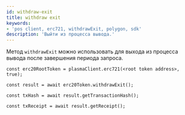 ```yaml
---
id: withdraw-exit
title: withdraw exit
keywords:
- 'pos client, erc721, withdrawExit, polygon, sdk'
description: 'Выйти из процесса вывода.'
---
```


Метод `withdrawExit` можно использовать для выхода из процесса вывода после завершения периода запроса.

```
const erc20RootToken = plasmaClient.erc721(<root token address>, true);

const result = await erc20Token.withdrawExit();

const txHash = await result.getTransactionHash();

const txReceipt = await result.getReceipt();

```
